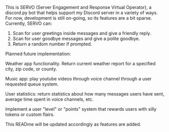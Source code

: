This is SERVO (Server Engagement and Response Virtual Operator), a discord.py bot that helps support my Discord server in a variety of ways. For now, development is still on-going, so its features are a bit sparse. Currently, SERVO can:

1. Scan for user greetings inside messages and give a friendly reply.
2. Scan for user goodbye messages and give a polite goodbye.
3. Return a random number if prompted.
   
Planned future implementation:

Weather app functionality. Return current weather report for a specified city, zip code, or county.

Music app: play youtube videos through voice channel through a user requested queue system.

User statistics: return statistics about how many messages users have sent, average time spent in voice channels, etc.

Implement a user "level" or "points" system that rewards users with silly tokens or custom flairs.


This READme will be updated accordingly as features are added.
